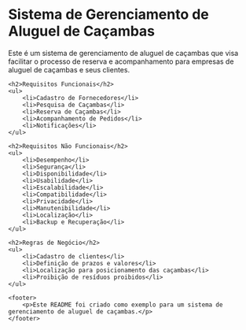 <!DOCTYPE html>
<html lang="en">

<head>
    <meta charset="UTF-8">
    <meta name="viewport" content="width=device-width, initial-scale=1.0">
    <title>Sistema de Gerenciamento de Aluguel de Caçambas</title>
</head>

<body>
    <h1>Sistema de Gerenciamento de Aluguel de Caçambas</h1>
    <p>Este é um sistema de gerenciamento de aluguel de caçambas que visa facilitar o processo de reserva e acompanhamento para empresas de aluguel de caçambas e seus clientes.</p>
    
    <h2>Requisitos Funcionais</h2>
    <ul>
        <li>Cadastro de Fornecedores</li>
        <li>Pesquisa de Caçambas</li>
        <li>Reserva de Caçambas</li>
        <li>Acompanhamento de Pedidos</li>
        <li>Notificações</li>
    </ul>

    <h2>Requisitos Não Funcionais</h2>
    <ul>
        <li>Desempenho</li>
        <li>Segurança</li>
        <li>Disponibilidade</li>
        <li>Usabilidade</li>
        <li>Escalabilidade</li>
        <li>Compatibilidade</li>
        <li>Privacidade</li>
        <li>Manutenibilidade</li>
        <li>Localização</li>
        <li>Backup e Recuperação</li>
    </ul>

    <h2>Regras de Negócio</h2>
    <ul>
        <li>Cadastro de clientes</li>
        <li>Definição de prazos e valores</li>
        <li>Localização para posicionamento das caçambas</li>
        <li>Proibição de resíduos proibidos</li>
    </ul>

    <footer>
        <p>Este README foi criado como exemplo para um sistema de gerenciamento de aluguel de caçambas.</p>
    </footer>
</body>

</html>
